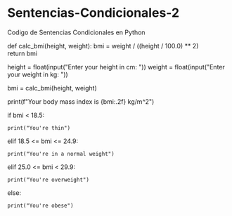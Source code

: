 # Sentencias-Condicionales-2
Codigo de Sentencias Condicionales en Python

def calc_bmi(height, weight):
    bmi = weight / ((height / 100.0) ** 2)  
    return bmi

height = float(input("Enter your height in cm: "))
weight = float(input("Enter your weight in kg: "))

bmi = calc_bmi(height, weight)

print(f"Your body mass index is {bmi:.2f} kg/m^2")

if bmi < 18.5:
    
    print("You're thin")
elif 18.5 <= bmi <= 24.9:
    
    print("You're in a normal weight")
elif 25.0 <= bmi < 29.9:
   
    print("You're overweight")
else:
   
    print("You're obese")
